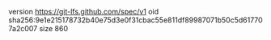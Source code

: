 version https://git-lfs.github.com/spec/v1
oid sha256:9e1e215178732b40e75d3e0f31cbac55e811df89987071b50c5d617707a2c007
size 860

